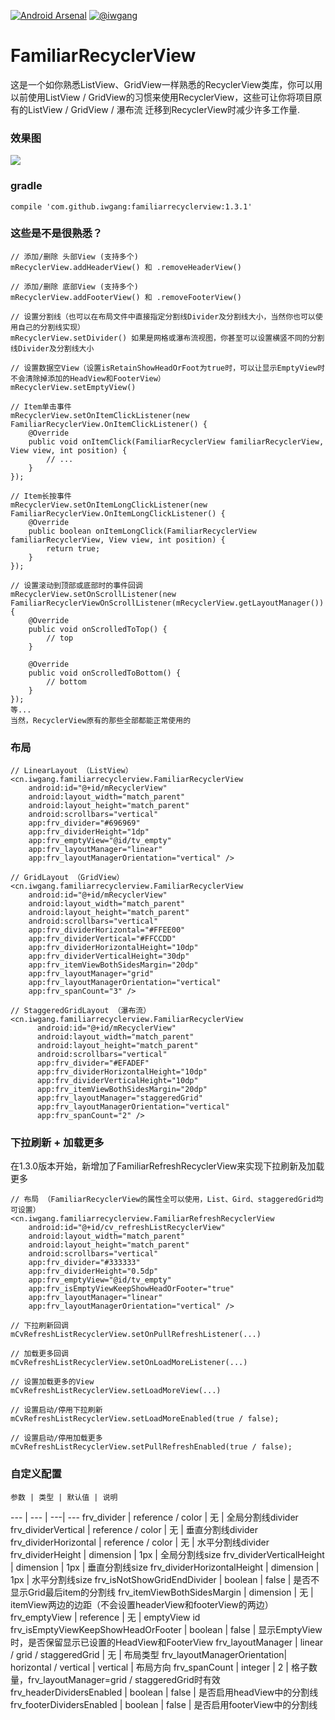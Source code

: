 [![Android Arsenal](https://img.shields.io/badge/Android%20Arsenal-FamiliarRecyclerView-green.svg?style=true)](https://android-arsenal.com/details/1/2829)
[![@iwgang](https://img.shields.io/badge/weibo-%40iwgang-blue.svg)](http://weibo.com/iwgang)

# FamiliarRecyclerView
这是一个如你熟悉ListView、GridView一样熟悉的RecyclerView类库，你可以用以前使用ListView / GridView的习惯来使用RecyclerView，这些可让你将项目原有的ListView / GridView / 瀑布流 迁移到RecyclerView时减少许多工作量.

### 效果图
![](https://raw.githubusercontent.com/iwgang/FamiliarRecyclerView/master/screenshot/screenshot.gif)  

### gradle
    compile 'com.github.iwgang:familiarrecyclerview:1.3.1'

### 这些是不是很熟悉？
```
// 添加/删除 头部View (支持多个)
mRecyclerView.addHeaderView() 和 .removeHeaderView()

// 添加/删除 底部View (支持多个)
mRecyclerView.addFooterView() 和 .removeFooterView()

// 设置分割线（也可以在布局文件中直接指定分割线Divider及分割线大小，当然你也可以使用自己的分割线实现）
mRecyclerView.setDivider() 如果是网格或瀑布流视图，你甚至可以设置横竖不同的分割线Divider及分割线大小

// 设置数据空View（设置isRetainShowHeadOrFoot为true时，可以让显示EmptyView时不会清除掉添加的HeadView和FooterView）
mRecyclerView.setEmptyView()

// Item单击事件
mRecyclerView.setOnItemClickListener(new FamiliarRecyclerView.OnItemClickListener() {
    @Override
    public void onItemClick(FamiliarRecyclerView familiarRecyclerView, View view, int position) {
        // ...
    }
});

// Item长按事件
mRecyclerView.setOnItemLongClickListener(new FamiliarRecyclerView.OnItemLongClickListener() {
    @Override
    public boolean onItemLongClick(FamiliarRecyclerView familiarRecyclerView, View view, int position) {
        return true;
    }
});

// 设置滚动到顶部或底部时的事件回调
mRecyclerView.setOnScrollListener(new FamiliarRecyclerViewOnScrollListener(mRecyclerView.getLayoutManager()) {
    @Override
    public void onScrolledToTop() {
        // top
    }

    @Override
    public void onScrolledToBottom() {
        // bottom
    }
});
等...
当然，RecyclerView原有的那些全部都能正常使用的
```

### 布局
``` 
// LinearLayout （ListView）
<cn.iwgang.familiarrecyclerview.FamiliarRecyclerView
    android:id="@+id/mRecyclerView"
    android:layout_width="match_parent"
    android:layout_height="match_parent"
    android:scrollbars="vertical"
    app:frv_divider="#696969"
    app:frv_dividerHeight="1dp"
    app:frv_emptyView="@id/tv_empty"
    app:frv_layoutManager="linear"
    app:frv_layoutManagerOrientation="vertical" />
    
// GridLayout （GridView）
<cn.iwgang.familiarrecyclerview.FamiliarRecyclerView
    android:id="@+id/mRecyclerView"
    android:layout_width="match_parent"
    android:layout_height="match_parent"
    android:scrollbars="vertical"
    app:frv_dividerHorizontal="#FFEE00"
    app:frv_dividerVertical="#FFCCDD"
    app:frv_dividerHorizontalHeight="10dp"
    app:frv_dividerVerticalHeight="30dp"
    app:frv_itemViewBothSidesMargin="20dp"
    app:frv_layoutManager="grid"
    app:frv_layoutManagerOrientation="vertical"
    app:frv_spanCount="3" />
    
// StaggeredGridLayout （瀑布流）
<cn.iwgang.familiarrecyclerview.FamiliarRecyclerView
      android:id="@+id/mRecyclerView"
      android:layout_width="match_parent"
      android:layout_height="match_parent"
      android:scrollbars="vertical"
      app:frv_divider="#EFADEF"
      app:frv_dividerHorizontalHeight="10dp"
      app:frv_dividerVerticalHeight="10dp"
      app:frv_itemViewBothSidesMargin="20dp"
      app:frv_layoutManager="staggeredGrid"
      app:frv_layoutManagerOrientation="vertical"
      app:frv_spanCount="2" />
```

### 下拉刷新 + 加载更多
在1.3.0版本开始，新增加了FamiliarRefreshRecyclerView来实现下拉刷新及加载更多
```
// 布局 （FamiliarRecyclerView的属性全可以使用，List、Gird、staggeredGrid均可设置）
<cn.iwgang.familiarrecyclerview.FamiliarRefreshRecyclerView
    android:id="@+id/cv_refreshListRecyclerView"
    android:layout_width="match_parent"
    android:layout_height="match_parent"
    android:scrollbars="vertical"
    app:frv_divider="#333333"
    app:frv_dividerHeight="0.5dp"
    app:frv_emptyView="@id/tv_empty"
    app:frv_isEmptyViewKeepShowHeadOrFooter="true"
    app:frv_layoutManager="linear"
    app:frv_layoutManagerOrientation="vertical" />

// 下拉刷新回调
mCvRefreshListRecyclerView.setOnPullRefreshListener(...)

// 加载更多回调
mCvRefreshListRecyclerView.setOnLoadMoreListener(...)

// 设置加载更多的View
mCvRefreshListRecyclerView.setLoadMoreView(...)

// 设置启动/停用下拉刷新
mCvRefreshListRecyclerView.setLoadMoreEnabled(true / false);

// 设置启动/停用加载更多
mCvRefreshListRecyclerView.setPullRefreshEnabled(true / false);
```

### 自定义配置
    参数 | 类型 | 默认值 | 说明
--- | --- | ---| ---
frv_divider                 | reference / color               | 无        | 全局分割线divider
frv_dividerVertical         | reference / color               | 无        | 垂直分割线divider
frv_dividerHorizontal       | reference / color               | 无        | 水平分割线divider
frv_dividerHeight           | dimension                      | 1px       | 全局分割线size
frv_dividerVerticalHeight   | dimension                      | 1px       | 垂直分割线size
frv_dividerHorizontalHeight | dimension                      | 1px       | 水平分割线size
frv_isNotShowGridEndDivider | boolean                        | false     | 是否不显示Grid最后item的分割线
frv_itemViewBothSidesMargin | dimension                      | 无        | itemView两边的边距（不会设置headerView和footerView的两边）
frv_emptyView               | reference                      | 无        | emptyView id
frv_isEmptyViewKeepShowHeadOrFooter | boolean                | false     | 显示EmptyView时，是否保留显示已设置的HeadView和FooterView
frv_layoutManager           | linear / grid / staggeredGrid  | 无        | 布局类型
frv_layoutManagerOrientation| horizontal / vertical          | vertical  | 布局方向
frv_spanCount               | integer                        | 2         | 格子数量，frv_layoutManager=grid / staggeredGrid时有效
frv_headerDividersEnabled   | boolean                        | false     | 是否启用headView中的分割线
frv_footerDividersEnabled   | boolean                        | false     | 是否启用footerView中的分割线


